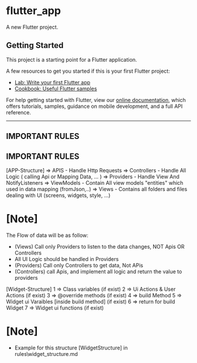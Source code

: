 # flutter_app

A new Flutter project.

## Getting Started

This project is a starting point for a Flutter application.

A few resources to get you started if this is your first Flutter project:

- [Lab: Write your first Flutter app](https://flutter.dev/docs/get-started/codelab)
- [Cookbook: Useful Flutter samples](https://flutter.dev/docs/cookbook)

For help getting started with Flutter, view our
[online documentation](https://flutter.dev/docs), which offers tutorials,
samples, guidance on mobile development, and a full API reference.

---------------------


## IMPORTANT RULES
## IMPORTANT RULES

[APP-Structure]
=> APIS  - Handle Http Requests
=> Controllers  - Handle All Logic ( calling Api or Mapping Data, ... )
=> Providers  - Handle View And NotifyListeners 
=> ViewModels - Contain All view models "entities" which used in data mapping (fromJson,..)
=> Views  - Contains all folders and files dealing with UI (screens, widgets, style, ...)

# [Note]
The Flow of data will be as follow:
- (Views) Call only Providers to listen to the data changes, NOT Apis OR Controllers
- All UI Logic should be handled in Providers
- (Providers) Call only Controllers to get data, Not APis
- (Controllers) call Apis, and implement all logic and return the value to providers



[Widget-Structure]
1 => Class variables (if exist)
2 => Ui Actions & User Actions (if exist)
3 => @override methods (if exist)
4 => build Method 
5 => Widget ui Varaibles [inside build method] (if exist)
6 => return for build Widget
7 => Widget ui functions (if exist)


# [Note]
- Example for this structure [WidgetStructure] in rules\widget_structure.md